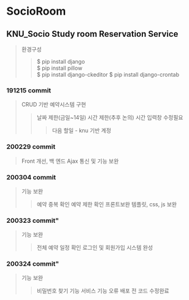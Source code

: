 # SocioRoom
## KNU_Socio Study room Reservation Service
>환경구성
>>$ pip install django  
>>$ pip install pillow  
>>$ pip install django-ckeditor
>>$ pip install django-crontab

### 191215 commit
>CRUD 기반 예약시스템 구현
>>날짜 제한(금일~14일)
>>시간 제한(추후 논의)
>>시간 입력창 수정필요
>>>다음 할일 - knu 기반 계정

### 200229 commit
>Front 개선, 백 엔드 Ajax 통신 및 기능 보완

### 200304 commit
>기능 보완
>>예약 중복 확인
>>예약 제한 확인
>프론트보완
>>템플릿, css, js 보완

### 200323 commit"
>기능 보완
>>전체 예약 일정 확인
>>로그인 및 회원가입 시스템 완성

### 200324 commit"
>기능 보완
>>비밀번호 찾기 기능
>>서비스 기능 오류 
>배포 전 코드 수정완료
